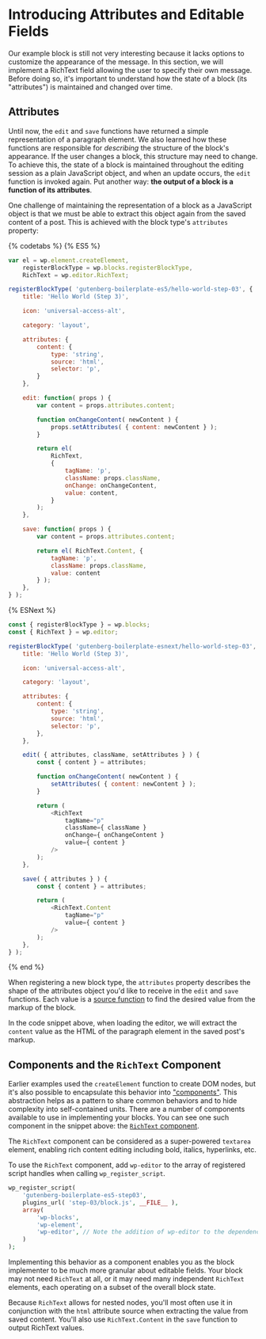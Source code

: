 # Introducing Attributes and Editable Fields

Our example block is still not very interesting because it lacks options to customize the appearance of the message. In this section, we will implement a RichText field allowing the user to specify their own message. Before doing so, it's important to understand how the state of a block (its "attributes") is maintained and changed over time.

## Attributes

Until now, the `edit` and `save` functions have returned a simple representation of a paragraph element. We also learned how these functions are responsible for _describing_ the structure of the block's appearance. If the user changes a block, this structure may need to change. To achieve this, the state of a block is maintained throughout the editing session as a plain JavaScript object, and when an update occurs, the `edit` function is invoked again. Put another way: __the output of a block is a function of its attributes__.

One challenge of maintaining the representation of a block as a JavaScript object is that we must be able to extract this object again from the saved content of a post. This is achieved with the block type's `attributes` property:

{% codetabs %}
{% ES5 %}
```js
var el = wp.element.createElement,
	registerBlockType = wp.blocks.registerBlockType,
	RichText = wp.editor.RichText;

registerBlockType( 'gutenberg-boilerplate-es5/hello-world-step-03', {
	title: 'Hello World (Step 3)',

	icon: 'universal-access-alt',

	category: 'layout',

	attributes: {
		content: {
			type: 'string',
			source: 'html',
			selector: 'p',
		}
	},

	edit: function( props ) {
		var content = props.attributes.content;

		function onChangeContent( newContent ) {
			props.setAttributes( { content: newContent } );
		}

		return el(
			RichText,
			{
				tagName: 'p',
				className: props.className,
				onChange: onChangeContent,
				value: content,
			}
		);
	},

	save: function( props ) {
		var content = props.attributes.content;

		return el( RichText.Content, {
			tagName: 'p',
			className: props.className,
			value: content
		} );
	},
} );
```
{% ESNext %}
```js
const { registerBlockType } = wp.blocks;
const { RichText } = wp.editor;

registerBlockType( 'gutenberg-boilerplate-esnext/hello-world-step-03', {
	title: 'Hello World (Step 3)',

	icon: 'universal-access-alt',

	category: 'layout',

	attributes: {
		content: {
			type: 'string',
			source: 'html',
			selector: 'p',
		},
	},

	edit( { attributes, className, setAttributes } ) {
		const { content } = attributes;

		function onChangeContent( newContent ) {
			setAttributes( { content: newContent } );
		}

		return (
			<RichText
				tagName="p"
				className={ className }
				onChange={ onChangeContent }
				value={ content }
			/>
		);
	},

	save( { attributes } ) {
		const { content } = attributes;

		return (
			<RichText.Content
				tagName="p"
				value={ content }
			/>
		);
	},
} );
```
{% end %}

When registering a new block type, the `attributes` property describes the shape of the attributes object you'd like to receive in the `edit` and `save` functions. Each value is a [source function](/docs/block-api/block-attributes.md) to find the desired value from the markup of the block.

In the code snippet above, when loading the editor, we will extract the `content` value as the HTML of the paragraph element in the saved post's markup.

## Components and the `RichText` Component

Earlier examples used the `createElement` function to create DOM nodes, but it's also possible to encapsulate this behavior into ["components"](). This abstraction helps as a pattern to share common behaviors and to hide complexity into self-contained units. There are a number of components available to use in implementing your blocks. You can see one such component in the snippet above: the [`RichText` component]().

The `RichText` component can be considered as a super-powered `textarea` element, enabling rich content editing including bold, italics, hyperlinks, etc.

To use the `RichText` component, add `wp-editor` to the array of registered script handles when calling `wp_register_script`.

```php
wp_register_script(
	'gutenberg-boilerplate-es5-step03',
	plugins_url( 'step-03/block.js', __FILE__ ),
	array(
		'wp-blocks',
		'wp-element',
		'wp-editor', // Note the addition of wp-editor to the dependencies
	)
);
```

Implementing this behavior as a component enables you as the block implementer to be much more granular about editable fields. Your block may not need `RichText` at all, or it may need many independent `RichText` elements, each operating on a subset of the overall block state.

Because `RichText` allows for nested nodes, you'll most often use it in conjunction with the `html` attribute source when extracting the value from saved content. You'll also use `RichText.Content` in the `save` function to output RichText values.
